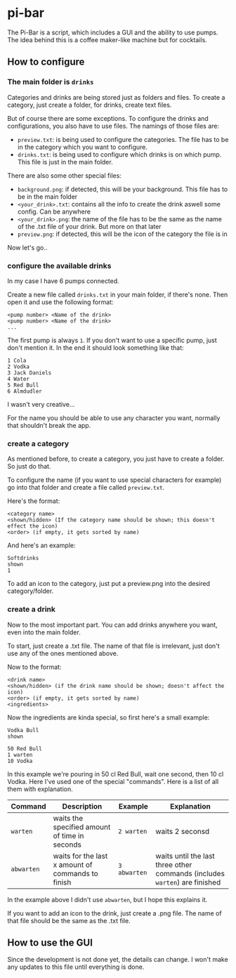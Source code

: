 # pi-bar
The Pi-Bar is a script, which includes a GUI and the ability to use pumps.
The idea behind this is a coffee maker-like machine but for cocktails.

## How to configure

### The main folder is `drinks`

Categories and drinks are being stored just as folders and files.
To create a category, just create a folder, for drinks, create text files.

But of course there are some exceptions. To configure the drinks and configurations, you also have to use files.
The namings of those files are: 
- `preview.txt`: is being used to configure the categories. The file has to be in the category which you want to configure.
- `drinks.txt`: is being used to configure which drinks is on which pump. This file is just in the main folder.

There are also some other special files:
- `background.png`: if detected, this will be your background. This file has to be in the main folder
- `<your_drink>.txt`: contains all the info to create the drink aswell some config. Can be anywhere
- `<your_drink>.png`: the name of the file has to be the same as the name of the .txt file of your drink. But more on that later
- `preview.png`: if detected, this will be the icon of the category the file is in

Now let's go..

### configure the available drinks
In my case I have 6 pumps connected.

Create a new file called `drinks.txt` in your main folder, if there's none.
Then open it and use the following format:

```
<pump number> <Name of the drink>
<pump number> <Name of the drink>
...
```

The first pump is always `1`. If you don't want to use a specific pump, just don't mention it.
In the end it should look something like that:
```
1 Cola
2 Vodka
3 Jack Daniels
4 Water
5 Red Bull
6 Almdudler
```
I wasn't very creative...

For the name you should be able to use any character you want, normally that shouldn't break the app.

### create a category
As mentioned before, to create a category, you just have to create a folder. So just do that.

To configure the name (if you want to use special characters for example) go into that folder and create a file called `preview.txt`.

Here's the format:
```
<category name>
<shown/hidden> (If the category name should be shown; this doesn't effect the icon)
<order> (if empty, it gets sorted by name)
```

And here's an example:
```
Softdrinks
shown
1
```

To add an icon to the category, just put a preview.png into the desired category/folder.

### create a drink
Now to the most important part. You can add drinks anywhere you want, even into the main folder.

To start, just create a .txt file. The name of that file is irrelevant, just don't use any of the ones mentioned above.

Now to the format:
```
<drink name>
<shown/hidden> (if the drink name should be shown; doesn't affect the icon)
<order> (if empty, it gets sorted by name)
<ingredients>
```

Now the ingredients are kinda special, so first here's a small example:

```
Vodka Bull
shown

50 Red Bull
1 warten
10 Vodka
```

In this example we're pouring in 50 cl Red Bull, wait one second, then 10 cl Vodka.
Here I've used one of the special "commands".
Here is a list of all them with explanation.

Command    | Description                                       | Example      | Explanation
---        | ---                                               | ---          | ---
`warten`   | waits the specified amount of time in seconds     | `2 warten`   | waits 2 seconsd
`abwarten` | waits for the last x amount of commands to finish | `3 abwarten` | waits until the last three other commands (includes `warten`) are finished

In the example above I didn't use `abwarten`, but I hope this explains it.

If you want to add an icon to the drink, just create a .png file. The name of that file should be the same as the .txt file.


## How to use the GUI
Since the development is not done yet, the details can change.
I won't make any updates to this file until everything is done.
